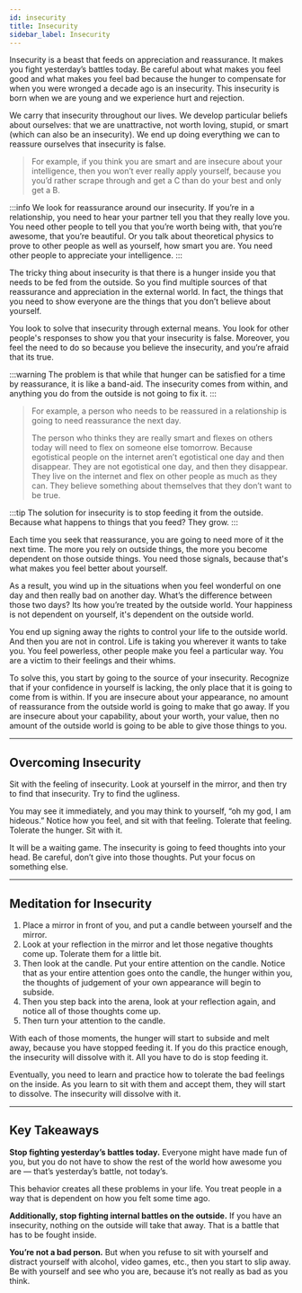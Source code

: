 ```yaml
---
id: insecurity
title: Insecurity
sidebar_label: Insecurity
---
```


Insecurity is a beast that feeds on appreciation and reassurance. It makes you fight yesterday’s battles today. Be careful about what makes you feel good and what makes you feel bad because the hunger to compensate for when you were wronged a decade ago is an insecurity. This insecurity is born when we are young and we experience hurt and rejection.

We carry that insecurity throughout our lives. We develop particular beliefs about ourselves: that we are unattractive, not worth loving, stupid, or smart (which can also be an insecurity). We end up doing everything we can to reassure ourselves that insecurity is false.

> For example, if you think you are smart and are insecure about your intelligence, then you won’t ever really apply yourself, because you you’d rather scrape through and get a C than do your best and only get a B.

:::info
We look for reassurance around our insecurity. If you’re in a relationship, you need to hear your partner tell you that they really love you. You need other people to tell you that you’re worth being with, that you’re awesome, that you’re beautiful. Or you talk about theoretical physics to prove to other people as well as yourself, how smart you are. You need other people to appreciate your intelligence.
:::

The tricky thing about insecurity is that there is a hunger inside you that needs to be fed from the outside. So you find multiple sources of that reassurance and appreciation in the external world. In fact, the things that you need to show everyone are the things that you don’t believe about yourself.

You look to solve that insecurity through external means. You look for other people's responses to show you that your insecurity is false. Moreover, you feel the need to do so because you believe the insecurity, and you’re afraid that its true.

:::warning
The problem is that while that hunger can be satisfied for a time by reassurance, it is like a band-aid. The insecurity comes from within, and anything you do from the outside is not going to fix it.
:::

> For example, a person who needs to be reassured in a relationship is going to need reassurance the next day.
> 
> The person who thinks they are really smart and flexes on others today will need to flex on someone else tomorrow. Because egotistical people on the internet aren’t egotistical one day and then disappear. They are not egotistical one day, and then they disappear. They live on the internet and flex on other people as much as they can. They believe something about themselves that they don’t want to be true.

:::tip
The solution for insecurity is to stop feeding it from the outside. Because what happens to things that you feed? They grow.
:::

Each time you seek that reassurance, you are going to need more of it the next time. The more you rely on outside things, the more you become dependent on those outside things. You need those signals, because that's what makes you feel better about yourself.

As a result, you wind up in the situations when you feel wonderful on one day and then really bad on another day. What’s the difference between those two days? Its how you’re treated by the outside world. Your happiness is not dependent on yourself, it's dependent on the outside world.

You end up signing away the rights to control your life to the outside world. And then you are not in control. Life is taking you wherever it wants to take you. You feel powerless, other people make you feel a particular way. You are a victim to their feelings and their whims.

To solve this, you start by going to the source of your insecurity. Recognize that if your confidence in yourself is lacking, the only place that it is going to come from is within. If you are insecure about your appearance, no amount of reassurance from the outside world is going to make that go away. If you are insecure about your capability, about your worth, your value, then no amount of the outside world is going to be able to give those things to you.

---

## Overcoming Insecurity
Sit with the feeling of insecurity. Look at yourself in the mirror, and then try to find that insecurity. Try to find the ugliness.

You may see it immediately, and you may think to yourself, “oh my god, I am hideous.” Notice how you feel, and sit with that feeling. Tolerate that feeling. Tolerate the hunger. Sit with it.

It will be a waiting game. The insecurity is going to feed thoughts into your head. Be careful, don’t give into those thoughts. Put your focus on something else.

---

## Meditation for Insecurity
1. Place a mirror in front of you, and put a candle between yourself and the mirror.
2. Look at your reflection in the mirror and let those negative thoughts come up. Tolerate them for a little bit.
3. Then look at the candle. Put your entire attention on the candle. Notice that as your entire attention goes onto the candle, the hunger within you, the thoughts of judgement of your own appearance will begin to subside.
4. Then you step back into the arena, look at your reflection again, and notice all of those thoughts come up.
5. Then turn your attention to the candle.

With each of those moments, the hunger will start to subside and melt away, because you have stopped feeding it. If you do this practice enough, the insecurity will dissolve with it. All you have to do is stop feeding it.

Eventually, you need to learn and practice how to tolerate the bad feelings on the inside. As you learn to sit with them and accept them, they will start to dissolve. The insecurity will dissolve with it.

---

## Key Takeaways
**Stop fighting yesterday’s battles today.** Everyone might have made fun of you, but you do not have to show the rest of the world how awesome you are — that’s yesterday’s battle, not today’s.

This behavior creates all these problems in your life. You treat people in a way that is dependent on how you felt some time ago.

**Additionally, stop fighting internal battles on the outside.** If you have an insecurity, nothing on the outside will take that away. That is a battle that has to be fought inside.

**You’re not a bad person.** But when you refuse to sit with yourself and distract yourself with alcohol, video games, etc., then you start to slip away. Be with yourself and see who you are, because it’s not really as bad as you think.